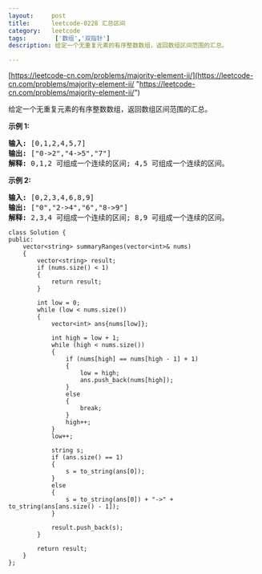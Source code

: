 ```yaml
---
layout:     post
title:      leetcode-0228 汇总区间
category:   leetcode
tags:        ['数组','双指针']
description: 给定一个无重复元素的有序整数数组，返回数组区间范围的汇总。

---
```

[https://leetcode-cn.com/problems/majority-element-ii/](https://leetcode-cn.com/problems/majority-element-ii/ "https://leetcode-cn.com/problems/majority-element-ii/")

<div class="notranslate"><p>给定一个无重复元素的有序整数数组，返回数组区间范围的汇总。</p>

<p><strong>示例 1:</strong></p>

<pre><strong>输入:</strong> [0,1,2,4,5,7]
<strong>输出:</strong> ["0-&gt;2","4-&gt;5","7"]
<strong>解释: </strong>0,1,2 可组成一个连续的区间;&nbsp;4,5 可组成一个连续的区间。</pre>

<p><strong>示例 2:</strong></p>

<pre><strong>输入:</strong> [0,2,3,4,6,8,9]
<strong>输出:</strong> ["0","2-&gt;4","6","8-&gt;9"]
<strong>解释: </strong>2,3,4 可组成一个连续的区间;&nbsp;8,9 可组成一个连续的区间。</pre>
</div>

	class Solution {
	public:
	    vector<string> summaryRanges(vector<int>& nums)
	    {
	        vector<string> result;
	        if (nums.size() < 1)    
	        {
	            return result;
	        }
	
	        int low = 0;
	        while (low < nums.size())
	        {
	            vector<int> ans{nums[low]};
	            
	            int high = low + 1;
	            while (high < nums.size())
	            {
	                if (nums[high] == nums[high - 1] + 1)
	                {
	                    low = high;
	                    ans.push_back(nums[high]);
	                }
	                else
	                {
	                    break;
	                }
	                high++;
	            }
	            low++;
	
	            string s;
	            if (ans.size() == 1)
	            {
	                s = to_string(ans[0]);
	            }
	            else
	            {
	                s = to_string(ans[0]) + "->" + to_string(ans[ans.size() - 1]);
	            }
	            
	            result.push_back(s);
	        }
	
	        return result;
	    }
	};